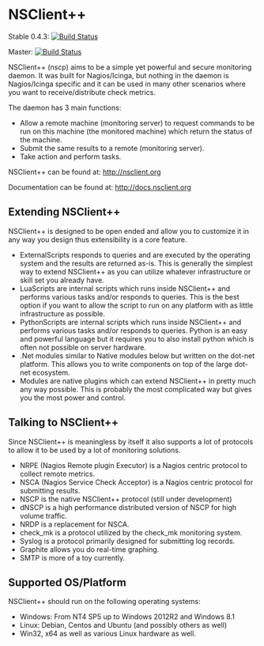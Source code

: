 NSClient++
==========
Stable 0.4.3: [![Build Status](https://travis-ci.org/mickem/nscp.png?branch=0.4.3)](https://travis-ci.org/mickem/nscp)

Master: [![Build Status](https://travis-ci.org/mickem/nscp.png?branch=master)](https://travis-ci.org/mickem/nscp)


NSClient++ (nscp) aims to be a simple yet powerful and secure monitoring daemon. 
It was built for Nagios/Icinga, but nothing in the daemon is Nagios/Icinga specific and it can be used in many other scenarios where you want to receive/distribute check metrics.

The daemon has 3 main functions:

* Allow a remote machine (monitoring server) to request commands to be run on this machine (the monitored machine) which return the status of the machine.
* Submit the same results to a remote (monitoring server).
* Take action and perform tasks.

NSClient++ can be found at: http://nsclient.org

Documentation can be found at: http://docs.nsclient.org

Extending NSClient++
--------------------

NSClient++ is designed to be open ended and allow you to customize it in any way you design thus extensibility is a core feature.

 * ExternalScripts responds to queries and are executed by the operating system and the results are returned as-is.
   This is generally the simplest way to extend NSClient++ as you can utilize whatever infrastructure or skill set you already have.
 * LuaScripts are internal scripts which runs inside NSClient++ and performs various tasks and/or responds to queries.
   This is the best option if you want to allow the script to run on any platform with as little infrastructure as possible.
 * PythonScripts are internal scripts which runs inside NSClient++ and performs various tasks and/or responds to queries.
   Python is an easy and powerful language but it requires you to also install python which is often not possible on server hardware.
 * .Net modules similar to Native modules below but written on the dot-net platform.
   This allows you to write components on top of the large dot-net ecosystem.
 * Modules are native plugins which can extend NSClient++ in pretty much any way possible.
   This is probably the most complicated way but gives you the most power and control.

Talking to NSClient++
---------------------

Since NSClient++ is meaningless by itself it also supports a lot of protocols to allow it to be used by a lot of monitoring solutions.

 * NRPE (Nagios Remote plugin Executor) is a Nagios centric protocol to collect remote metrics.
 * NSCA (Nagios Service Check Acceptor) is a Nagios centric protocol for submitting results.
 * NSCP is the native NSClient++ protocol (still under development)
 * dNSCP is a high performance distributed version of NSCP for high volume traffic.
 * NRDP is a replacement for NSCA.
 * check_mk is a protocol utilized by the check_mk monitoring system.
 * Syslog is a protocol primarily designed for submitting log records.
 * Graphite allows you do real-time graphing.
 * SMTP is more of a toy currently.

Supported OS/Platform
---------------------

NSClient++ should run on the following operating systems:
 * Windows: From NT4 SP5 up to Windows 2012R2 and Windows 8.1
 * Linux: Debian, Centos and Ubuntu (and possibly others as well)
 * Win32, x64 as well as various Linux hardware as well.
